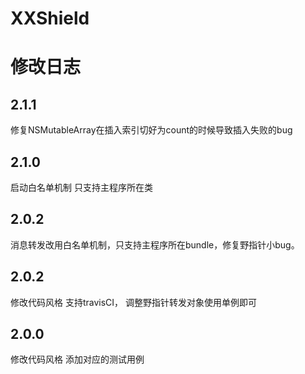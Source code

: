 # XXShield

# 修改日志

## 2.1.1

修复NSMutableArray在插入索引切好为count的时候导致插入失败的bug

## 2.1.0

启动白名单机制 只支持主程序所在类

## 2.0.2

消息转发改用白名单机制，只支持主程序所在bundle，修复野指针小bug。

## 2.0.2

修改代码风格 支持travisCI， 调整野指针转发对象使用单例即可


## 2.0.0

修改代码风格 添加对应的测试用例
